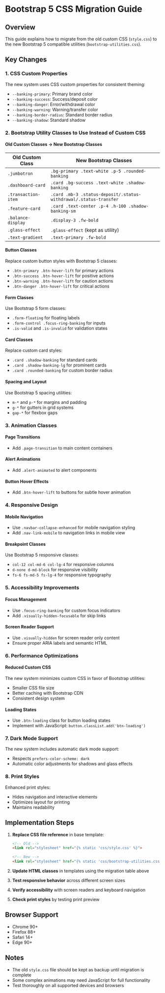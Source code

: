 # Bootstrap 5 CSS Migration Guide

## Overview
This guide explains how to migrate from the old custom CSS (`style.css`) to the new Bootstrap 5 compatible utilities (`bootstrap-utilities.css`).

## Key Changes

### 1. CSS Custom Properties
The new system uses CSS custom properties for consistent theming:
- `--banking-primary`: Primary brand color
- `--banking-success`: Success/deposit color
- `--banking-danger`: Error/withdrawal color
- `--banking-warning`: Warning/transfer color
- `--banking-border-radius`: Standard border radius
- `--banking-shadow`: Standard shadow

### 2. Bootstrap Utility Classes to Use Instead of Custom CSS

#### Old Custom Classes → New Bootstrap Classes

| Old Custom Class | New Bootstrap Classes |
|------------------|----------------------|
| `.jumbotron` | `.bg-primary .text-white .p-5 .rounded-banking` |
| `.dashboard-card` | `.card .bg-success .text-white .shadow-banking` |
| `.transaction-item` | `.card .mb-3 .status-deposit/.status-withdrawal/.status-transfer` |
| `.feature-card` | `.card .text-center .p-4 .h-100 .shadow-banking-sm` |
| `.balance-display` | `.display-3 .fw-bold` |
| `.glass-effect` | `.glass-effect` (kept as utility) |
| `.text-gradient` | `.text-primary .fw-bold` |

#### Button Classes
Replace custom button styles with Bootstrap 5 classes:
- `.btn-primary .btn-hover-lift` for primary actions
- `.btn-success .btn-hover-lift` for positive actions
- `.btn-warning .btn-hover-lift` for caution actions
- `.btn-danger .btn-hover-lift` for critical actions

#### Form Classes
Use Bootstrap 5 form classes:
- `.form-floating` for floating labels
- `.form-control .focus-ring-banking` for inputs
- `.is-valid` and `.is-invalid` for validation states

#### Card Classes
Replace custom card styles:
- `.card .shadow-banking` for standard cards
- `.card .shadow-banking-lg` for prominent cards
- `.card .rounded-banking` for custom border radius

#### Spacing and Layout
Use Bootstrap 5 spacing utilities:
- `m-*` and `p-*` for margins and padding
- `g-*` for gutters in grid systems
- `gap-*` for flexbox gaps

### 3. Animation Classes

#### Page Transitions
- Add `.page-transition` to main content containers

#### Alert Animations
- Add `.alert-animated` to alert components

#### Button Hover Effects
- Add `.btn-hover-lift` to buttons for subtle hover animation

### 4. Responsive Design

#### Mobile Navigation
- Use `.navbar-collapse-enhanced` for mobile navigation styling
- Add `.nav-link-mobile` to navigation links in mobile view

#### Breakpoint Classes
Use Bootstrap 5 responsive classes:
- `col-12 col-md-6 col-lg-4` for responsive columns
- `d-none d-md-block` for responsive visibility
- `fs-6 fs-md-5 fs-lg-4` for responsive typography

### 5. Accessibility Improvements

#### Focus Management
- Use `.focus-ring-banking` for custom focus indicators
- Add `.visually-hidden-focusable` for skip links

#### Screen Reader Support
- Use `.visually-hidden` for screen reader only content
- Ensure proper ARIA labels and semantic HTML

### 6. Performance Optimizations

#### Reduced Custom CSS
The new system minimizes custom CSS in favor of Bootstrap utilities:
- Smaller CSS file size
- Better caching with Bootstrap CDN
- Consistent design system

#### Loading States
- Use `.btn-loading` class for button loading states
- Implement with JavaScript: `button.classList.add('btn-loading')`

### 7. Dark Mode Support
The new system includes automatic dark mode support:
- Respects `prefers-color-scheme: dark`
- Automatic color adjustments for shadows and glass effects

### 8. Print Styles
Enhanced print styles:
- Hides navigation and interactive elements
- Optimizes layout for printing
- Maintains readability

## Implementation Steps

1. **Replace CSS file reference** in base template:
   ```html
   <!-- Old -->
   <link rel="stylesheet" href="{% static 'css/style.css' %}">
   
   <!-- New -->
   <link rel="stylesheet" href="{% static 'css/bootstrap-utilities.css' %}">
   ```

2. **Update HTML classes** in templates using the migration table above

3. **Test responsive behavior** across different screen sizes

4. **Verify accessibility** with screen readers and keyboard navigation

5. **Check print styles** by testing print preview

## Browser Support
- Chrome 90+
- Firefox 88+
- Safari 14+
- Edge 90+

## Notes
- The old `style.css` file should be kept as backup until migration is complete
- Some complex animations may need JavaScript for full functionality
- Test thoroughly on all supported devices and browsers